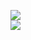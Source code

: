 [![](https://img.shields.io/badge/Made%20With-Github%20Spray-lightgrey.svg?style=for-the-badge&logo=github)](https://github.com/Annihil/github-spray#888)  
[![](https://i.imgur.com/2DrTn0Z.gif)](https://github.com/Annihil/github-spray)